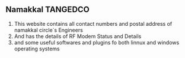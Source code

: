 Namakkal TANGEDCO
----------------------

1. This website contains all contact numbers and postal address of namakkal circle`s Engineers
2. And has the details of RF Modem Status and Details
3. and some useful softwares and plugins fo both linnux and windows operating systems

